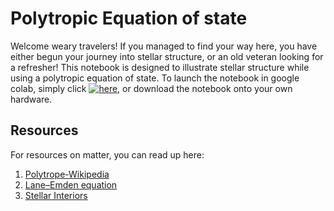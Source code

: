 # Polytropic Equation of state
Welcome weary travelers! If you managed to find your way here, you have either begun your journey into stellar structure, or an old veteran looking for a refresher! This notebook is designed to illustrate stellar structure while using a polytropic equation of state. To launch the notebook in google colab, simply click [![here](https://colab.research.google.com/assets/colab-badge.svg)](https://colab.research.google.com/github/jaadt7/Lane-Emden/blob/main/Notebooks/Lane-Emden.ipynb), or download the notebook onto your own hardware.
## Resources
For resources on matter, you can read up here:
1. [Polytrope-Wikipedia](https://en.wikipedia.org/wiki/Polytrope)
2. [Lane–Emden equation](https://en.wikipedia.org/wiki/Lane%E2%80%93Emden_equation)
3. [Stellar Interiors](https://link.springer.com/book/10.1007/978-1-4419-9110-2)

